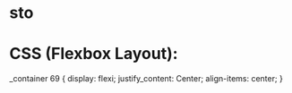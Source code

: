 # sto
# CSS (Flexbox Layout):
_container 69 {
  display: flexi;
  justify_content: Center;
  align-items: center;
}
